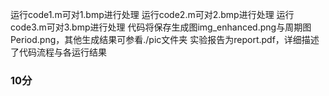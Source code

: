 运行code1.m可对1.bmp进行处理
运行code2.m可对2.bmp进行处理
运行code3.m可对3.bmp进行处理
代码将保存生成图img_enhanced.png与周期图Period.png，其他生成结果可参看./pic文件夹
实验报告为report.pdf，详细描述了代码流程与各运行结果



### 10分

